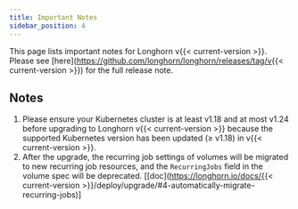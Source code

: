 ```yaml
---
title: Important Notes
sidebar_position: 4
---
```


This page lists important notes for Longhorn v{{< current-version >}}.
Please see [here](https://github.com/longhorn/longhorn/releases/tag/v{{< current-version >}}) for the full release note.

## Notes
1. Please ensure your Kubernetes cluster is at least v1.18 and at most v1.24 before upgrading to Longhorn v{{< current-version >}} because the supported Kubernetes version has been updated (≥ v1.18) in v{{< current-version >}}.
1. After the upgrade, the recurring job settings of volumes will be migrated to new recurring job resources, and the `RecurringJobs` field in the volume spec will be deprecated. [[doc](https://longhorn.io/docs/{{< current-version >}}/deploy/upgrade/#4-automatically-migrate-recurring-jobs)]
